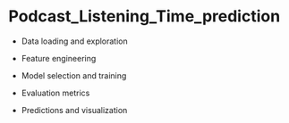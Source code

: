 # Podcast_Listening_Time_prediction

* Data loading and exploration

* Feature engineering

* Model selection and training

* Evaluation metrics

* Predictions and visualization
